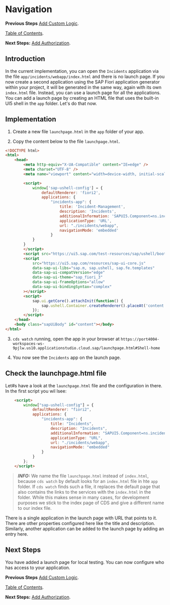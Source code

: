 # Navigation

**Previous Steps**
[Add Custom Logic](04_Add_Custom_Logic.md).

[Table of Contents](Table_of_Contents.md).

**Next Steps:**
[Add Authorization](06_Add_Authorization.md).

## Introduction

In the current implementation, you can open the `Incidents` application via the file 
`app/incidents/webapp/index.html` and there is no launch page. If you now create a second 
application using the SAP Fiori application generator within your project, it will be 
generated in the same way, again with its own `index.html` file. Instead, you can use a 
launch page for all the applications. You can add a launch page by creating an HTML file 
that uses the built-in UI5 shell in the `app` folder. Let's do that now.

## Implementation

1. Create a new file `launchpage.html` in the `app` folder of your app.

2. Copy the content below to the file `launchpage.html`.

```html
<!DOCTYPE html>
<html>
    <head>
        <meta http-equiv="X-UA-Compatible" content="IE=edge" />
        <meta charset="UTF-8" />
        <meta name="viewport" content="width=device-width, initial-scale=1.0" />

        <script>
            window['sap-ushell-config'] = {
                defaultRenderer: 'fiori2',
                applications: {
                    "incidents-app": {
                        title: 'Incident-Management',
                        description: 'Incidents',
                        additionalInformation: 'SAPUI5.Component=ns.incidents',
                        applicationType: 'URL',
                        url: "./incidents/webapp",
                        navigationMode: 'embedded'
                    }
            }
        }
        </script>
        <script src="https://ui5.sap.com/test-resources/sap/ushell/bootstrap/sandbox.js"></script>
        <script
            src="https://ui5.sap.com/resources/sap-ui-core.js"
            data-sap-ui-libs="sap.m, sap.ushell, sap.fe.templates"
            data-sap-ui-compatVersion="edge"
            data-sap-ui-theme="sap_fiori_3"
            data-sap-ui-frameOptions="allow"
            data-sap-ui-bindingSyntax="complex"
        ></script>
        <script>
            sap.ui.getCore().attachInit(function() {
                sap.ushell.Container.createRenderer().placeAt('content');
            });
        </script>
    </head>
    <body class="sapUiBody" id="content"></body>
</html>
```

3. `cds watch` running, open the app in your browser at `https://port4004-workspaces-ws-9pjlw.us10.applicationstudio.cloud.sap/launchpage.html#Shell-home`

4. You now see the `Incidents` app on the launch page.

## Check the launchpage.html file 

Let#s have a look at the `launchpage.html` file and the configuration in there. In the first script you wil lsee:

```html
	<script>
		window["sap-ushell-config"] = {
			defaultRenderer: "fiori2",
			applications: {
				"incidents-app": {
					title: "Incidents",
					description: "Incidents",
					additionalInformation: "SAPUI5.Component=ns.incidents",
					applicationType: "URL",
					url: "./incidents/webapp",
					navigationMode: "embedded"
				}
			}
		};
	</script>
```

> **_INFO:_** We name the file `launchpage.html` instead of `index.html`, because `cds watch` by default
> looks for an `index.html` file in hte `app` folder.  If `cds watch` finds such a file, it replaces the
> default page that also contains the links to the services with the `index.html` in the folder. While this
> makes sense in many cases, for development purposes we stick to the index page of CDS and give a different
> name to our index file.

There is a single application in the launch page with URL that points to it. 
There are other properties configured here like the title and description. Similarly, another 
application can be added to the launch page by adding an entry here.

## Next Steps

You have added a launch page for local testing. You can now configure who has access to 
your application. 

**Previous Steps**
[Add Custom Logic](04_Add_Custom_Logic.md).

[Table of Contents](Table_of_Contents.md).

**Next Steps:**
[Add Authorization](06_Add_Authorization.md).
